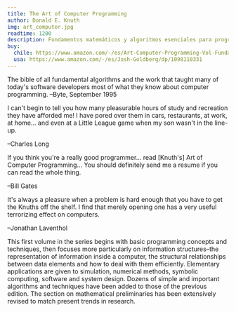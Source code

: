 ```yaml
---
title: The Art of Computer Programming
author: Donald E. Knuth
img: art_computer.jpg
readtime: 1200
description: Fundamentos matemáticos y algoritmos esenciales para programadores avanzados.
buy:
  chile: https://www.amazon.com/-/es/Art-Computer-Programming-Vol-Fundamental/dp/0201896834/ref=sr_1_1?__mk_es_US=%C3%85M%C3%85%C5%BD%C3%95%C3%91&crid=3VP9OKW1O04MD&dib=eyJ2IjoiMSJ9.tGe9pYPb0Qm6vCYHuiG0CCrQzN11XdbTq-zx9fuYsern--CmZ8XYrb2NHKOA4Lw3xgSFi0gOjVraYzDOCq9a0EeaVa690HRfsvX30Eu54VtLN-57rlzfpQI4lM0wByMhDC_aXv4xY1PKvF1AX9izoA3kV60tMAmgKIRE8YtslvDKRES1gKkGZ2Ax5DM2Bq3I7Xrx6JifgTIhp57yxO-E5gM2YWXpysNn3xk4L1BnYmE.r0X8fCR_X74cSruW7HNSSEPpVhO1gNhUy7FuDYVfQOA&dib_tag=se&keywords=The+Art+of+Computer+Programming+%28Vol.+1%29&qid=1737234536&sprefix=the+art+of+computer+programming+vol.+1+%2Caps%2C178&sr=8-1 
  usa: https://www.amazon.com/-/es/Josh-Goldberg/dp/1098110331
---
```


The bible of all fundamental algorithms and the work that taught many of today's software developers most of what they know about computer programming.
–Byte, September 1995

I can't begin to tell you how many pleasurable hours of study and recreation they have afforded me! I have pored over them in cars, restaurants, at work, at home... and even at a Little League game when my son wasn't in the line-up.

–Charles Long

If you think you're a really good programmer... read [Knuth's] Art of Computer Programming... You should definitely send me a resume if you can read the whole thing.

–Bill Gates

It's always a pleasure when a problem is hard enough that you have to get the Knuths off the shelf. I find that merely opening one has a very useful terrorizing effect on computers.

–Jonathan Laventhol

This first volume in the series begins with basic programming concepts and techniques, then focuses more particularly on information structures–the representation of information inside a computer, the structural relationships between data elements and how to deal with them efficiently. Elementary applications are given to simulation, numerical methods, symbolic computing, software and system design. Dozens of simple and important algorithms and techniques have been added to those of the previous edition. The section on mathematical preliminaries has been extensively revised to match present trends in research.